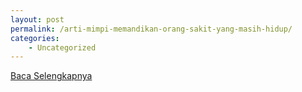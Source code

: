 ```yaml
---
layout: post
permalink: /arti-mimpi-memandikan-orang-sakit-yang-masih-hidup/
categories:
    - Uncategorized
---
```


[Baca Selengkapnya](/04)